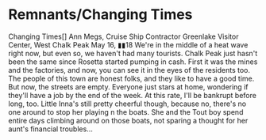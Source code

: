 # Remnants/Changing Times

Changing Times[]
Ann Megs, Cruise Ship Contractor
Greenlake Visitor Center, West Chalk Peak
May 16, ▮▮18
We're in the middle of a heat wave right now, but even so, we haven't had many tourists. Chalk Peak just hasn't been the same since Rosetta started pumping in cash. First it was the mines and the factories, and now, you can see it in the eyes of the residents too. The people of this town are honest folks, and they like to have a good time. But now, the streets are empty. Everyone just stars at home, wondering if they'll have a job by the end of the week. At this rate, I'll be bankrupt before long, too. Little Inna's still pretty cheerful though, because no, there's no one around to stop her playing n the boats. She and the Tout boy spend entire days climbing around on those boats, not sparing a thought for her aunt's financial troubles...
